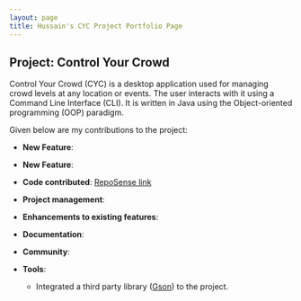 ```yaml
---
layout: page
title: Hussain's CYC Project Portfolio Page
---
```


## Project: Control Your Crowd

Control Your Crowd (CYC) is a desktop application used for managing crowd levels at any location or events. 
The user interacts with it using a Command Line Interface (CLI). It is written in Java using the 
Object-oriented programming (OOP) paradigm.

Given below are my contributions to the project:

* **New Feature**: 

* **New Feature**: 

* **Code contributed**: [RepoSense link](https://nus-cs2113-ay2021s2.github.io/tp-dashboard/?search=hussain1998&sort=groupTitle&sortWithin=title&since=2021-03-05&timeframe=commit&mergegroup=&groupSelect=groupByRepos&breakdown=false&tabOpen=true&tabType=authorship&tabAuthor=hussain1998&tabRepo=AY2021S2-CS2113T-T09-1%2Ftp%5Bmaster%5D&authorshipIsMergeGroup=false&authorshipFileTypes=docs~functional-code~test-code~other)

* **Project management**:

* **Enhancements to existing features**:
    
* **Documentation**:

* **Community**:

* **Tools**:
    * Integrated a third party library ([Gson](https://github.com/google/gson)) to the project.
